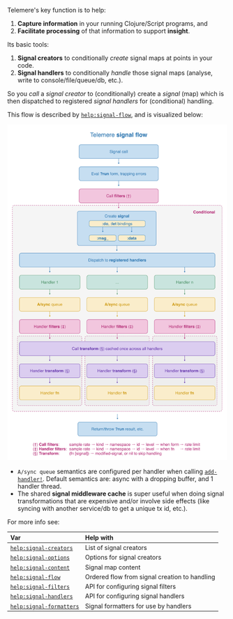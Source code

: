 Telemere's key function is to help:

1. **Capture information** in your running Clojure/Script programs, and
2. **Facilitate processing** of that information to support **insight**.

Its basic tools:

1. **Signal creators** to conditionally *create* signal maps at points in your code.
2. **Signal handlers** to conditionally *handle* those signal maps (analyse, write to
console/file/queue/db, etc.).

So you *call* a *signal creator* to (conditionally) create a *signal* (map) which is then dispatched to registered _signal handlers_ for (conditional) handling.

This flow is described by [`help:signal-flow`](https://cljdoc.org/d/com.taoensso/telemere/CURRENT/api/taoensso.telemere#help:signal-flow), and is visualized below:

<img src="https://raw.githubusercontent.com/taoensso/telemere/master/imgs/signal-flow.svg" alt="Telemere signal flowchart" width="640"/>

- `A/sync queue` semantics are configured per handler when calling [`add-handler!`](https://cljdoc.org/d/com.taoensso/telemere/CURRENT/api/taoensso.telemere#add-handler!). Default semantics are: async with a dropping buffer, and 1 handler thread.
- The shared **signal middleware cache** is super useful when doing signal transformations that are expensive and/or involve side effects (like syncing with another service/db to get a unique tx id, etc.).

For more info see:

| Var | Help with |
| :-- | :-- |
| [`help:signal-creators`](https://cljdoc.org/d/com.taoensso/telemere/CURRENT/api/taoensso.telemere#help:signal-creators) | List of signal creators
| [`help:signal-options`](https://cljdoc.org/d/com.taoensso/telemere/CURRENT/api/taoensso.telemere#help:signal-options) | Options for signal creators
| [`help:signal-content`](https://cljdoc.org/d/com.taoensso/telemere/CURRENT/api/taoensso.telemere#help:signal-content) | Signal map content
| [`help:signal-flow`](https://cljdoc.org/d/com.taoensso/telemere/CURRENT/api/taoensso.telemere#help:signal-flow) | Ordered flow from signal creation to handling
| [`help:signal-filters`](https://cljdoc.org/d/com.taoensso/telemere/CURRENT/api/taoensso.telemere#help:signal-filters) | API for configuring signal filters
| [`help:signal-handlers`](https://cljdoc.org/d/com.taoensso/telemere/CURRENT/api/taoensso.telemere#help:signal-handlers) | API for configuring signal handlers
| [`help:signal-formatters`](https://cljdoc.org/d/com.taoensso/telemere/CURRENT/api/taoensso.telemere#help:signal-formatters) | Signal formatters for use by handlers